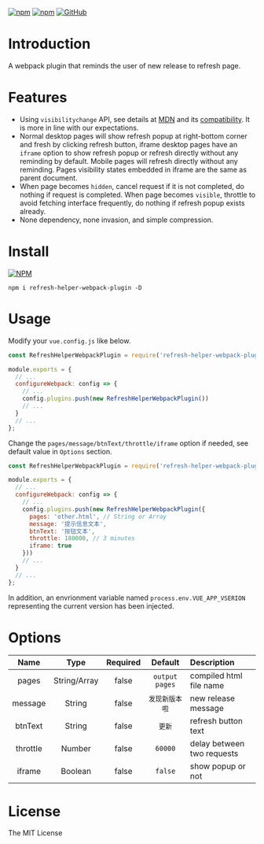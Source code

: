 [![npm](https://img.shields.io/npm/v/refresh-helper-webpack-plugin.svg)](https://www.npmjs.com/package/refresh-helper-webpack-plugin) [![npm](https://img.shields.io/npm/dt/refresh-helper-webpack-plugin.svg)](https://www.npmjs.com/package/refresh-helper-webpack-plugin) [![GitHub](https://img.shields.io/github/license/mashape/apistatus.svg)](https://github.com/mingmingwon/refresh-helper-webpack-plugin/blob/master/LICENSE) 

# Introduction

A webpack plugin that reminds the user of new release to refresh page.

# Features

- Using `visibilitychange` API, see details at [MDN](https://developer.mozilla.org/zh-CN/docs/Web/API/Page_Visibility_API) and its [compatibility](https://caniuse.com/?search=visibilitychange). It is more in line with our expectations.
- Normal desktop pages will show refresh popup at right-bottom corner and fresh by clicking refresh button, iframe desktop pages have an `iframe` option to show refresh popup or refresh directly without any reminding by default. Mobile pages will refresh directly without any reminding. Pages visibility states embedded in iframe are the same as parent document.
- When page becomes `hidden`, cancel request if it is not completed, do nothing if request is completed. When page becomes `visible`, throttle to avoid fetching interface frequently, do nothing if refresh popup exists already.
- None dependency, none invasion, and simple compression.

# Install

[![NPM](https://nodei.co/npm/refresh-helper-webpack-plugin.png)](https://nodei.co/npm/refresh-helper-webpack-plugin/)
```
npm i refresh-helper-webpack-plugin -D
```

# Usage

Modify your `vue.config.js` like below.

```js
const RefreshHelperWebpackPlugin = require('refresh-helper-webpack-plugin')

module.exports = {
  // ...
  configureWebpack: config => {
    // ...
    config.plugins.push(new RefreshHelperWebpackPlugin())
    // ...
  }
  // ...
};
```

Change the `pages/message/btnText/throttle/iframe` option if needed, see default value in `Options` section.

```js
const RefreshHelperWebpackPlugin = require('refresh-helper-webpack-plugin')

module.exports = {
  // ...
  configureWebpack: config => {
    // ...
    config.plugins.push(new RefreshHelperWebpackPlugin({
      pages: 'other.html', // String or Array
      message: '提示信息文本',
      btnText: '按钮文本',
      throttle: 180000, // 3 minutes
      iframe: true
    }))
    // ...
  }
  // ...
};
```
In addition, an envrionment variable named `process.env.VUE_APP_VSERION` representing the current version has been injected.

# Options

|Name|Type|Required|Default|Description|
|:--:|:--:|:-----:|:-----:|:----------|
|pages|String/Array|false|`output pages`|compiled html file name|
|message|String|false|`发现新版本啦`|new release message|
|btnText|String|false|`更新`|refresh button text|
|throttle|Number|false|`60000`|delay between two requests|
|iframe|Boolean|false|`false`|show popup or not|


# License

The MIT License